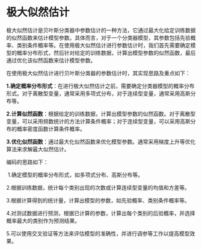 # 极大似然估计

​		极大似然估计是贝叶斯分类器中参数估计的一种方法，它通过最大化给定训练数据的似然函数来估计模型参数。具体而言，对于一个分类器模型，其参数包括先验概率、类别条件概率等。在使用极大似然估计进行参数估计时，我们首先需要确定模型的概率分布形式，然后针对给定的训练数据，计算出模型参数的似然函数，最后通过优化该似然函数来估计模型参数。



在使用极大似然估计进行贝叶斯分类器的参数估计时，其实现思路及重点如下：

​	**1.确定概率分布形式**：在进行极大似然估计之前，需要确定分类器模型的概率分布形式。对于离散型变量，通常采用多项式分布，对于连续型变量，通常采用高斯分布等。

​	**2.计算似然函数**：根据给定的训练数据，计算出模型参数的似然函数。对于离散型变量，可以采用频数统计的方法计算条件概率；对于连续型变量，可以采用高斯分布的概率密度函数计算条件概率。

​	**3.优化似然函数**：通过最大化似然函数来优化模型参数。通常采用梯度上升等优化算法来求解最大似然估计。



编码的思路如下：

​	1.确定模型的概率分布形式，如多项式分布、高斯分布等。	

​	2.根据训练数据，统计每个类别出现的次数或计算连续型变量的均值和方差等。

​	3.根据计算得到的统计量，计算出模型的参数，如先验概率、类别条件概率等。

​	4.对测试数据进行预测，根据已计算的参数，计算出每个类别的后验概率，并选择概率最大的类别作为预测结果。

​	5.可以使用交叉验证等方法来评估模型的准确性，并进行调参等工作以提高模型效果。